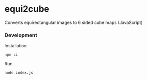 # equi2cube
Converts equirectangular images to 6 sided cube maps (JavaScript)


### Development

Installation
```
npm ci
```

Run
```
node index.js
```